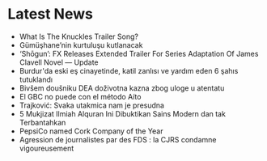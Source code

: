 # Latest News
-  What Is The Knuckles Trailer Song?
-  Gümüşhane’nin kurtuluşu kutlanacak
-  ‘Shōgun’: FX Releases Extended Trailer For Series Adaptation Of James Clavell Novel — Update
-  Burdur'da eski eş cinayetinde, katil zanlısı ve yardım eden 6 şahıs tutuklandı
-  Bivšem doušniku DEA doživotna kazna zbog uloge u atentatu
-  El GBC no puede con el método Aíto
-  Trajković: Svaka utakmica nam je presudna
-  5 Mukjizat Ilmiah Alquran Ini Dibuktikan Sains Modern dan tak Terbantahkan
-  PepsiCo named Cork Company of the Year
-  Agression de journalistes par des FDS : la CJRS condamne vigoureusement
